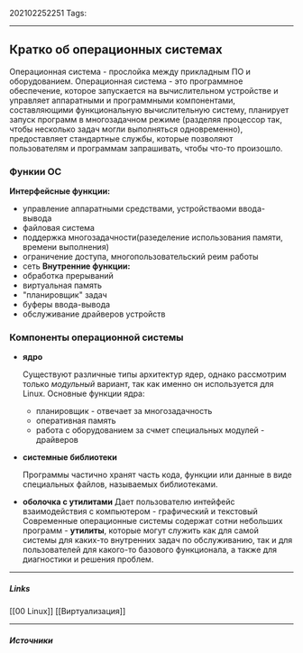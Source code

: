 202102252251
Tags:
___
## Кратко об операционных системах
Операционная система - прослойка между прикладным ПО и оборудованием.
Операционная система - это программное обеспечение, которое запускается на вычислительном устройстве и управляет аппаратными и программными компонентами, составляющими функциональную вычислительную систему, планирует запуск программ в многозадачном режиме (разделяя процессор так, чтобы несколько задач могли выполняться одновременно), предоставляет стандартные службы, которые позволяют пользователям и программам запрашивать, чтобы что-то произошло.

### Функии ОС
**Интерфейсные функции:**
- управление аппаратными средствами, устройстваоми ввода-вывода
- файловая система
- поддержка многозадачности(разеделение использования памяти, времени выполнения)
- ограничение доступа, многопользовательский реим работы
- сеть
**Внутренние функции:**
- обработка прерываний
- виртуальная память
- "планировщик" задач
- буферы ввода-вывода
- обслуживание драйверов устройств 

### Компоненты операционной системы
- **ядро**

	Существуют различные типы архитектур ядер, однако рассмотрим только *модульный* вариант, так как именно он используется для Linux. Основные функции ядра:
	- планировщик - отвечает за многозадачность
	- оперативная память
	- работа с оборудованием за счмет специальных модулей - драйверов

- **системные библиотеки**

 	Программы частично хранят часть кода, функции или данные в виде специальных файлов, называемых библиотеками.
 
- **оболочка с утилитами**
	Дает пользователю интейфейс взаимодействия с компьютером - графический и текстовый
	Современные операционные системы содержат сотни небольших программ - **утилиты**, которые могут служить как для самой системы для каких-то внутренних задач по обслуживанию, так и для пользователей для какого-то базового функционала, а также для диагностики и решения проблем.



___
##### Links
[[00 Linux]]
[[Виртуализация]]

---
##### Источники
